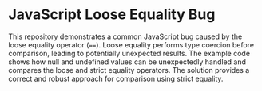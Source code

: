 # JavaScript Loose Equality Bug

This repository demonstrates a common JavaScript bug caused by the loose equality operator (`==`). Loose equality performs type coercion before comparison, leading to potentially unexpected results.  The example code shows how null and undefined values can be unexpectedly handled and compares the loose and strict equality operators.  The solution provides a correct and robust approach for comparison using strict equality.